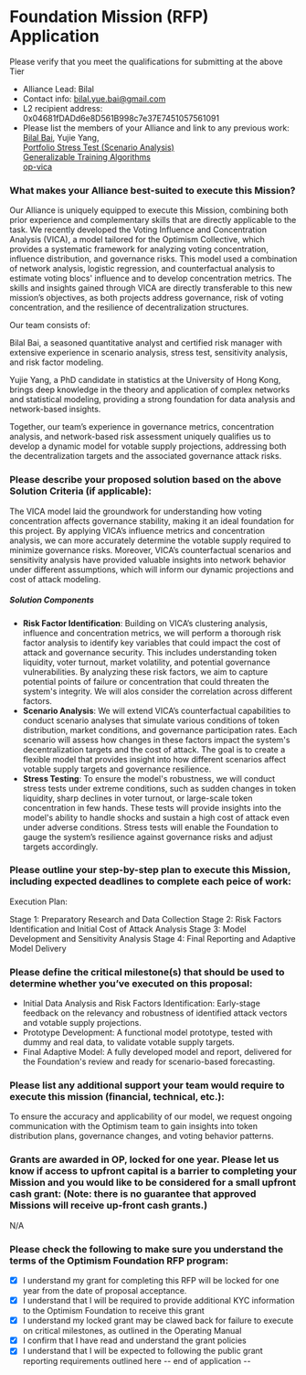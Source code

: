 # Foundation Mission (RFP) Application
Please verify that you meet the qualifications for submitting at the above Tier

- Alliance Lead: Bilal
- Contact info: bilal.yue.bai@gmail.com
- L2 recipient address: 0x04681fDADd6e8D561B998c7e37E7451057561091
- Please list the members of your Alliance and link to any previous work: \
[Bilal Bai](https://x.com/BilalBAIYue), Yujie Yang, \
[Portfolio Stress Test (Scenario Analysis)](https://github.com/BilalBAI/portfolio-stress-test) \
[Generalizable Training Algorithms](https://github.com/BilalBAI/generalizable-training-algorithms) \
[op-vica](https://github.com/BilalBAI/op-vica)


### What makes your Alliance best-suited to execute this Mission?

Our Alliance is uniquely equipped to execute this Mission, combining both prior experience and complementary skills that are directly applicable to the task. We recently developed the Voting Influence and Concentration Analysis (VICA), a model tailored for the Optimism Collective, which provides a systematic framework for analyzing voting concentration, influence distribution, and governance risks. This model used a combination of network analysis, logistic regression, and counterfactual analysis to estimate voting blocs' influence and to develop concentration metrics. The skills and insights gained through VICA are directly transferable to this new mission’s objectives, as both projects address governance, risk of voting concentration, and the resilience of decentralization structures.

Our team consists of:

Bilal Bai, a seasoned quantitative analyst and certified risk manager with extensive experience in scenario analysis, stress test, sensitivity analysis, and risk factor modeling. 

Yujie Yang, a PhD candidate in statistics at the University of Hong Kong, brings deep knowledge in the theory and application of complex networks and statistical modeling, providing a strong foundation for data analysis and network-based insights.

Together, our team’s experience in governance metrics, concentration analysis, and network-based risk assessment uniquely qualifies us to develop a dynamic model for votable supply projections, addressing both the decentralization targets and the associated governance attack risks.

### Please describe your proposed solution based on the above Solution Criteria (if applicable):

The VICA model laid the groundwork for understanding how voting concentration affects governance stability, making it an ideal foundation for this project. By applying VICA’s influence metrics and concentration analysis, we can more accurately determine the votable supply required to minimize governance risks. Moreover, VICA’s counterfactual scenarios and sensitivity analysis have provided valuable insights into network behavior under different assumptions, which will inform our dynamic projections and cost of attack modeling.

##### Solution Components
   - **Risk Factor Identification**: Building on VICA’s clustering analysis, influence and concentration metrics, we will perform a thorough risk factor analysis to identify key variables that could impact the cost of attack and governance security. This includes understanding token liquidity, voter turnout, market volatility, and potential governance vulnerabilities. By analyzing these risk factors, we aim to capture potential points of failure or concentration that could threaten the system's integrity. We will alos consider the correlation across different factors.
   - **Scenario Analysis**: We will extend VICA’s counterfactual capabilities to conduct scenario analyses that simulate various conditions of token distribution, market conditions, and governance participation rates. Each scenario will assess how changes in these factors impact the system's decentralization targets and the cost of attack. The goal is to create a flexible model that provides insight into how different scenarios affect votable supply targets and governance resilience.
   - **Stress Testing**: To ensure the model's robustness, we will conduct stress tests under extreme conditions, such as sudden changes in token liquidity, sharp declines in voter turnout, or large-scale token concentration in few hands. These tests will provide insights into the model's ability to handle shocks and sustain a high cost of attack even under adverse conditions. Stress tests will enable the Foundation to gauge the system’s resilience against governance risks and adjust targets accordingly.


### Please outline your step-by-step plan to execute this Mission, including expected deadlines to complete each peice of work:

Execution Plan:

Stage 1: Preparatory Research and Data Collection
Stage 2: Risk Factors Identification and Initial Cost of Attack Analysis
Stage 3: Model Development and Sensitivity Analysis
Stage 4: Final Reporting and Adaptive Model Delivery

### Please define the critical milestone(s) that should be used to determine whether you’ve executed on this proposal:

- Initial Data Analysis and Risk Factors Identification: Early-stage feedback on the relevancy and robustness of identified attack vectors and votable supply projections.
- Prototype Development: A functional model prototype, tested with dummy and real data, to validate votable supply targets.
- Final Adaptive Model: A fully developed model and report, delivered for the Foundation's review and ready for scenario-based forecasting.

### Please list any additional support your team would require to execute this mission (financial, technical, etc.):

To ensure the accuracy and applicability of our model, we request ongoing communication with the Optimism team to gain insights into token distribution plans, governance changes, and voting behavior patterns.

### Grants are awarded in OP, locked for one year. Please let us know if access to upfront capital is a barrier to completing your Mission and you would like to be considered for a small upfront cash grant: (Note: there is no guarantee that approved Missions will receive up-front cash grants.)

N/A

### Please check the following to make sure you understand the terms of the Optimism Foundation RFP program:

- [x] I understand my grant for completing this RFP will be locked for one year from the date of proposal acceptance.
- [x] I understand that I will be required to provide additional KYC information to the Optimism Foundation to receive this grant
- [x] I understand my locked grant may be clawed back for failure to execute on critical milestones, as outlined in the Operating Manual
- [x] I confirm that I have read and understand the grant policies
- [x] I understand that I will be expected to following the public grant reporting requirements outlined here
-- end of application --
